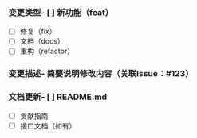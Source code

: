 ### 变更类型- [ ] 新功能（feat）
- [ ] 修复（fix）
- [ ] 文档（docs）
- [ ] 重构（refactor）

### 变更描述- 简要说明修改内容（关联Issue：#123）

### 文档更新- [ ] README.md
- [ ] 贡献指南
- [ ] 接口文档（如有）